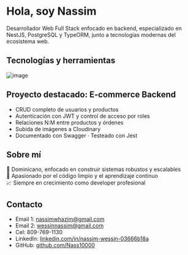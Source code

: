 #  Hola, soy Nassim

Desarrollador Web Full Stack enfocado en backend, especializado en NestJS, PostgreSQL y TypeORM, junto a tecnologías modernas del ecosistema web.

## Tecnologías y herramientas
![image](https://github.com/user-attachments/assets/f2d8fd6e-498b-4ba4-ba42-8b7769f6aa36)


## Proyecto destacado: E-commerce Backend
- CRUD completo de usuarios y productos  
- Autenticación con JWT y control de acceso por roles  
- Relaciones N:M entre productos y órdenes  
- Subida de imágenes a Cloudinary  
- Documentado con Swagger · Testeado con Jest  

## Sobre mí
📍 Dominicano, enfocado en construir sistemas robustos y escalables  
🧠 Apasionado por el código limpio y el aprendizaje continuo  
📈 Siempre en crecimiento como developer profesional  

## Contacto
- Email 1: [nassimwhazim@gmail.com](mailto:nassimwhazim@gmail.com)  
- Email 2: [wessinnassim@gmail.com](mailto:wessinnassim@gmail.com)  
- Cel: 809-769-1130  
- LinkedIn: [linkedin.com/in/nassim-wessin-03666b18a](https://www.linkedin.com/in/nassim-wessin-03666b18a)  
- GitHub: [github.com/Nass10000](https://github.com/Nass10000)  
